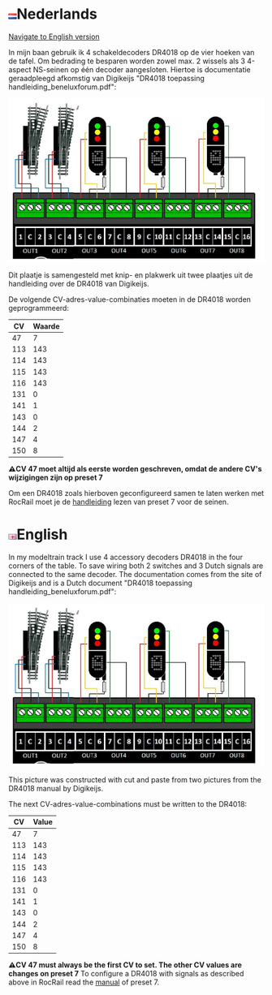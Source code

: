 # ![Nederlandse vlag](../../images/nl.gif)Nederlands

[Navigate to English version](#English)

In mijn baan gebruik ik 4 schakeldecoders DR4018 op de vier hoeken van de tafel. Om bedrading te besparen worden zowel max. 2 wissels als 3 4-aspect NS-seinen op één decoder aangesloten. Hiertoe is documentatie geraadpleegd afkomstig van Digikeijs "DR4018 toepassing handleiding_beneluxforum.pdf":

![2 wissels als 3 NS-seinen op één decoder](./images/DR4018_mixedswitchesandsignals.png)

Dit plaatje is samengesteld met knip- en plakwerk uit twee plaatjes uit de handleiding over de DR4018 van Digikeijs.

De volgende CV-adres-value-combinaties moeten in de DR4018 worden geprogrammeerd:

CV|Waarde
--|------
47|7
113|143
114|143
115|143
116|143
131|0
141|1
143|0
144|2
147|4
150|8

**:warning:CV 47 moet altijd als eerste worden geschreven, omdat de andere CV's wijzigingen zijn op preset 7**

Om een DR4018 zoals hierboven geconfigureerd samen te laten werken met RocRail moet je de [handleiding](../Preset7/README.md) lezen van preset 7 voor de seinen.

# ![English flag](../../images/gb.gif)English

In my modeltrain track I use 4 accessory decoders DR4018 in the four corners of the table. To save wiring both 2 switches and 3 Dutch signals are connected to the same decoder. The documentation comes from the site of Digikeijs and is a Dutch document "DR4018 toepassing handleiding_beneluxforum.pdf":

![2 switches and 3 Dutch signals](./images/DR4018_mixedswitchesandsignals.png)

This picture was constructed with cut and paste from two pictures from the DR4018 manual by Digikeijs.

The next CV-adres-value-combinations must be written to the DR4018:

CV|Value
--|------
47|7
113|143
114|143
115|143
116|143
131|0
141|1
143|0
144|2
147|4
150|8

**:warning:CV 47 must always be the first CV to set. The other CV values are changes on preset 7**
To configure a DR4018 with signals as described above in RocRail read the [manual](../Preset7/README.md) of preset 7. 
